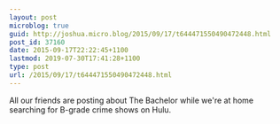 ```yaml
---
layout: post
microblog: true
guid: http://joshua.micro.blog/2015/09/17/t644471550490472448.html
post_id: 37160
date: 2015-09-17T22:22:45+1100
lastmod: 2019-07-30T17:41:28+1100
type: post
url: /2015/09/17/t644471550490472448.html
---
```

All our friends are posting about The Bachelor while we're at home searching for B-grade crime shows on Hulu.
